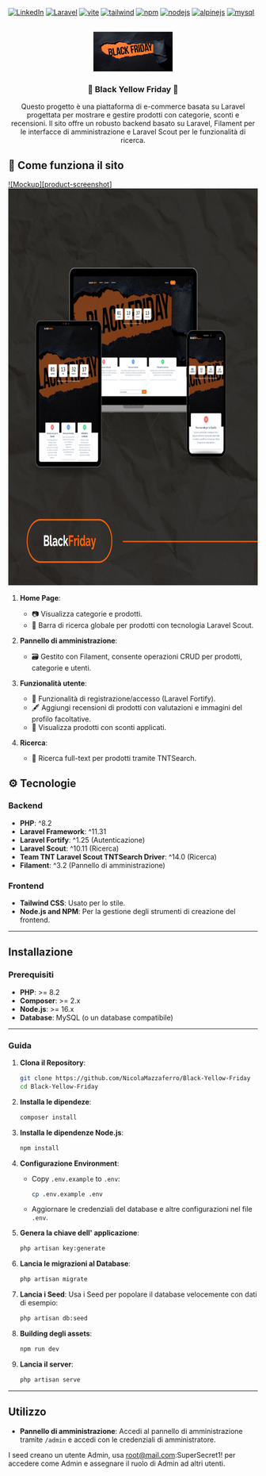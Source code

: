 <a id="readme-top"></a>

[![LinkedIn][linkedin-shield]][linkedin-url]
[![Laravel][Laravel.com]][Laravel-url]
[![vite][vite.com]][vite-url]
[![tailwind][tailwind.com]][tailwind-url]
[![npm][npm.com]][npm-url]
[![nodejs][nodejs.com]][nodejs-url]
[![alpinejs][alpinejs.com]][alpinejs-url]
[![mysql][mysql.com]][mysql-url]


<br />
<div align="center">

   <img src="public\header-bf.jpg" alt="Logo" width="160" height="80">

  <h3 align="center">🎃 Black Yellow Friday 🎃</h3>

  <p align="center">
    Questo progetto è una piattaforma di e-commerce basata su Laravel progettata per mostrare e gestire prodotti con categorie, sconti e recensioni. Il sito offre un robusto backend basato su Laravel, Filament per le interfacce di amministrazione e Laravel Scout per le funzionalità di ricerca.
</div>


## 📃 Come funziona il sito

[![Mockup][product-screenshot]]()
<img src="public\mockup.png" alt="Logo" width="800" height="800">

1. **Home Page**:
    - 📷 Visualizza categorie e prodotti.
    - 🔎 Barra di ricerca globale per prodotti con tecnologia Laravel Scout.

2. **Pannello di amministrazione**:
    - 🗃️​ Gestito con Filament, consente operazioni CRUD per prodotti, categorie e utenti.

3. **Funzionalità utente**:
    - 🔏​ Funzionalità di registrazione/accesso (Laravel Fortify).
    - 🖋️​ Aggiungi recensioni di prodotti con valutazioni e immagini del profilo facoltative.
    - 💸​ Visualizza prodotti con sconti applicati.

4. **Ricerca**:
   - 🔎 Ricerca full-text per prodotti tramite TNTSearch.


## ⚙️ Tecnologie

### Backend
- **PHP**: ^8.2
- **Laravel Framework**: ^11.31
- **Laravel Fortify**: ^1.25 (Autenticazione)
- **Laravel Scout**: ^10.11 (Ricerca)
- **Team TNT Laravel Scout TNTSearch Driver**: ^14.0 (Ricerca)
- **Filament**: ^3.2 (Pannello di amministrazione)

### Frontend
- **Tailwind CSS**: Usato per lo stile.
- **Node.js and NPM**: Per la gestione degli strumenti di creazione del frontend.

---

## Installazione

### Prerequisiti
- **PHP**: >= 8.2
- **Composer**: >= 2.x
- **Node.js**: >= 16.x
- **Database**: MySQL (o un database compatibile)

---

### Guida

1. **Clona il Repository**:
   ```bash
   git clone https://github.com/NicolaMazzaferro/Black-Yellow-Friday
   cd Black-Yellow-Friday
   ```

2. **Installa le dipendeze**:
   ```bash
   composer install
   ```

3. **Installa le dipendenze Node.js**:
   ```bash
   npm install
   ```

4. **Configurazione Environment**:
   - Copy `.env.example` to `.env`:
     ```bash
     cp .env.example .env
     ```
   - Aggiornare le credenziali del database e altre configurazioni nel file `.env`.

5. **Genera la chiave dell' applicazione**:
   ```bash
   php artisan key:generate
   ```

6. **Lancia le migrazioni al Database**:
   ```bash
   php artisan migrate
   ```

7. **Lancia i Seed**:
   Usa i Seed per popolare il database velocemente con dati di esempio:
   ```bash
   php artisan db:seed
   ```

8. **Building degli assets**:
   ```bash
   npm run dev
   ```

9. **Lancia il server**:
   ```bash
   php artisan serve
   ```

---

## Utilizzo

- **Pannello di amministrazione**:
Accedi al pannello di amministrazione tramite `/admin` e accedi con le credenziali di amministratore.

I seed creano un utente Admin, usa root@mail.com:SuperSecret1! per accedere come Admin e assegnare il ruolo di Admin ad altri utenti.


[linkedin-shield]: https://img.shields.io/badge/-LinkedIn-black.svg?style=for-the-badge&logo=linkedin&colorB=555
[linkedin-url]: https://www.linkedin.com/in/nicolamazzaferroweb/

[Laravel.com]: https://img.shields.io/badge/Laravel-FF2D20?style=for-the-badge&logo=laravel&logoColor=white
[Laravel-url]: https://laravel.com

[vite.com]: https://img.shields.io/badge/Vite-B73BFE?style=for-the-badge&logo=vite&logoColor=FFD62E
[vite-url]: https://vite.dev/

[tailwind.com]: https://img.shields.io/badge/Tailwind_CSS-38B2AC?style=for-the-badge&logo=tailwind-css&logoColor=white
[tailwind-url]: https://tailwindcss.com/

[npm.com]: https://img.shields.io/badge/npm-CB3837?style=for-the-badge&logo=npm&logoColor=white
[npm-url]: https://www.npmjs.com/

[nodejs.com]: https://img.shields.io/badge/Node%20js-339933?style=for-the-badge&logo=nodedotjs&logoColor=white
[nodejs-url]: https://nodejs.com

[alpinejs.com]: https://img.shields.io/badge/Alpine%20JS-8BC0D0?style=for-the-badge&logo=alpinedotjs&logoColor=black
[alpinejs-url]: https://alpinejs.com

[mysql.com]: https://img.shields.io/badge/MySQL-005C84?style=for-the-badge&logo=mysql&logoColor=white
[mysql-url]: https://mysql.com